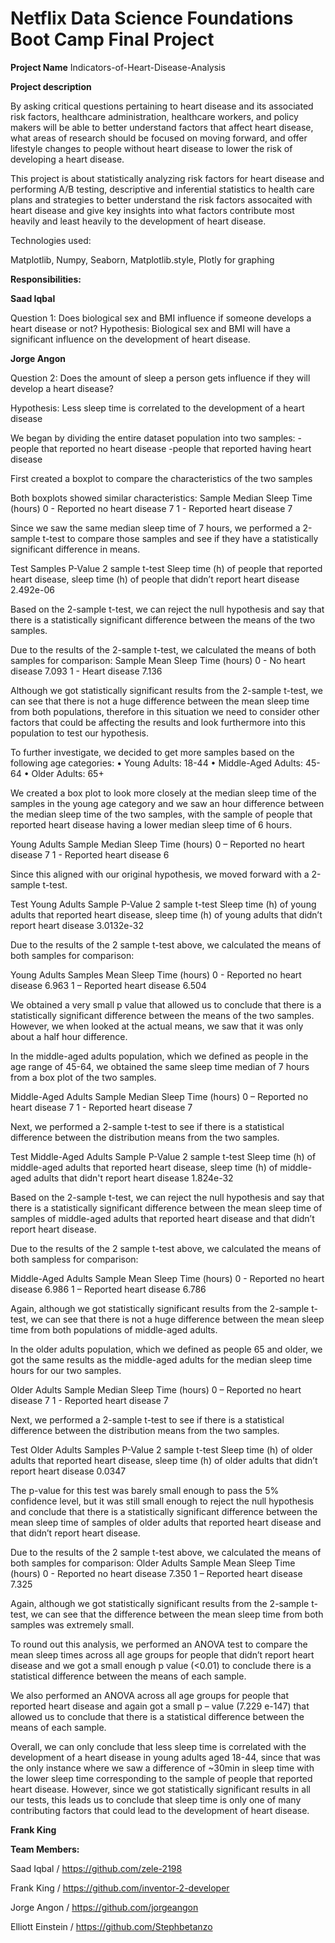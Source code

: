 

# Netflix Data Science Foundations Boot Camp Final Project
**Project Name**
Indicators-of-Heart-Disease-Analysis

**Project description**

By asking critical questions pertaining to heart disease and its associated risk factors, healthcare administration, healthcare workers, and policy makers will be able to better understand factors that affect heart disease, what areas of research should be focused on moving forward, and offer lifestyle changes to people without heart disease to lower the risk of developing a heart disease. 

This project is about statistically analyzing risk factors for heart disease and performing A/B testing, descriptive and inferential statistics to health care plans and strategies to better understand the risk factors assocaited with heart disease and give key insights into what factors contribute most heavily and least heavily to the development of heart disease. 



Technologies used:

Matplotlib,
Numpy,
Seaborn,
Matplotlib.style,
Plotly
for graphing

****Responsibilities:****

**Saad Iqbal**

Question 1: Does biological sex and BMI influence if someone develops a heart disease or not?
Hypothesis:
Biological sex and BMI will have a significant influence on the development of heart disease. 


**Jorge Angon**

Question 2: Does the amount of sleep a person gets influence if they will develop a heart disease?

Hypothesis: Less sleep time is correlated to the development of a heart disease

We began by dividing the entire dataset population into two samples: -people that reported no heart disease -people that reported having heart disease

First created a boxplot to compare the characteristics of the two samples

Both boxplots showed similar characteristics: Sample Median Sleep Time (hours) 0 - Reported no heart disease 7 1 - Reported heart disease 7

Since we saw the same median sleep time of 7 hours, we performed a 2-sample t-test to compare those samples and see if they have a statistically significant difference in means.

Test Samples P-Value 2 sample t-test Sleep time (h) of people that reported heart disease, sleep time (h) of people that didn’t report heart disease 2.492e-06

Based on the 2-sample t-test, we can reject the null hypothesis and say that there is a statistically significant difference between the means of the two samples.

Due to the results of the 2-sample t-test, we calculated the means of both samples for comparison: Sample Mean Sleep Time (hours) 0 - No heart disease 7.093 1 - Heart disease 7.136

Although we got statistically significant results from the 2-sample t-test, we can see that there is not a huge difference between the mean sleep time from both populations, therefore in this situation we need to consider other factors that could be affecting the results and look furthermore into this population to test our hypothesis.

To further investigate, we decided to get more samples based on the following age categories: • Young Adults: 18-44 • Middle-Aged Adults: 45-64 • Older Adults: 65+

We created a box plot to look more closely at the median sleep time of the samples in the young age category and we saw an hour difference between the median sleep time of the two samples, with the sample of people that reported heart disease having a lower median sleep time of 6 hours.

Young Adults Sample Median Sleep Time (hours) 0 – Reported no heart disease 7 1 - Reported heart disease 6

Since this aligned with our original hypothesis, we moved forward with a 2-sample t-test.

Test Young Adults Sample P-Value 2 sample t-test Sleep time (h) of young adults that reported heart disease, sleep time (h) of young adults that didn’t report heart disease 3.0132e-32

Due to the results of the 2 sample t-test above, we calculated the means of both samples for comparison:

Young Adults Samples Mean Sleep Time (hours) 0 - Reported no heart disease 6.963 1 – Reported heart disease 6.504

We obtained a very small p value that allowed us to conclude that there is a statistically significant difference between the means of the two samples. However, we when looked at the actual means, we saw that it was only about a half hour difference.

In the middle-aged adults population, which we defined as people in the age range of 45-64, we obtained the same sleep time median of 7 hours from a box plot of the two samples.

Middle-Aged Adults Sample Median Sleep Time (hours) 0 – Reported no heart disease 7 1 - Reported heart disease 7

Next, we performed a 2-sample t-test to see if there is a statistical difference between the distribution means from the two samples.

Test Middle-Aged Adults Sample P-Value 2 sample t-test Sleep time (h) of middle-aged adults that reported heart disease, sleep time (h) of middle-aged adults that didn't report heart disease 1.824e-32

Based on the 2-sample t-test, we can reject the null hypothesis and say that there is a statistically significant difference between the mean sleep time of samples of middle-aged adults that reported heart disease and that didn’t report heart disease.

Due to the results of the 2 sample t-test above, we calculated the means of both sampless for comparison:

Middle-Aged Adults Sample Mean Sleep Time (hours) 0 - Reported no heart disease 6.986 1 – Reported heart disease 6.786

Again, although we got statistically significant results from the 2-sample t-test, we can see that there is not a huge difference between the mean sleep time from both populations of middle-aged adults.

In the older adults population, which we defined as people 65 and older, we got the same results as the middle-aged adults for the median sleep time hours for our two samples.

Older Adults Sample Median Sleep Time (hours) 0 – Reported no heart disease 7 1 - Reported heart disease 7

Next, we performed a 2-sample t-test to see if there is a statistical difference between the distribution means from the two samples.

Test Older Adults Samples P-Value 2 sample t-test Sleep time (h) of older adults that reported heart disease, sleep time (h) of older adults that didn’t report heart disease 0.0347

The p-value for this test was barely small enough to pass the 5% confidence level, but it was still small enough to reject the null hypothesis and conclude that there is a statistically significant difference between the mean sleep time of samples of older adults that reported heart disease and that didn’t report heart disease.

Due to the results of the 2 sample t-test above, we calculated the means of both samples for comparison: Older Adults Sample Mean Sleep Time (hours) 0 - Reported no heart disease 7.350 1 – Reported heart disease 7.325

Again, although we got statistically significant results from the 2-sample t-test, we can see that the difference between the mean sleep time from both samples was extremely small.

To round out this analysis, we performed an ANOVA test to compare the mean sleep times across all age groups for people that didn’t report heart disease and we got a small enough p value (<0.01) to conclude there is a statistical difference between the means of each sample.

We also performed an ANOVA across all age groups for people that reported heart disease and again got a small p – value (7.229 e-147) that allowed us to conclude that there is a statistical difference between the means of each sample.

Overall, we can only conclude that less sleep time is correlated with the development of a heart disease in young adults aged 18-44, since that was the only instance where we saw a difference of ~30min in sleep time with the lower sleep time corresponding to the sample of people that reported heart disease. However, since we got statistically significant results in all our tests, this leads us to conclude that sleep time is only one of many contributing factors that could lead to the development of heart disease.

**Frank King**




**Team Members:** 

Saad Iqbal / https://github.com/zele-2198

Frank King / https://github.com/inventor-2-developer

Jorge Angon / https://github.com/jorgeangon

Elliott Einstein / https://github.com/Stephbetanzo

